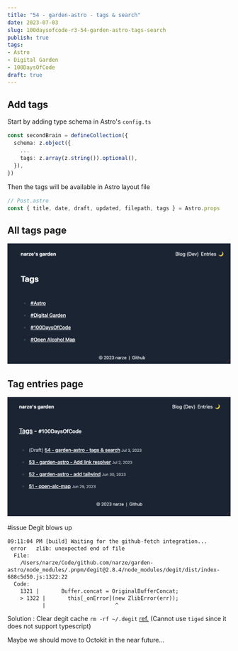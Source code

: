 ```yaml
---
title: "54 - garden-astro - tags & search"
date: 2023-07-03
slug: 100daysofcode-r3-54-garden-astro-tags-search
publish: true
tags:
- Astro
- Digital Garden
- 100DaysOfCode
draft: true
---
```


## Add tags

Start by adding type schema in Astro's `config.ts`
```typescript
const secondBrain = defineCollection({
  schema: z.object({
    ...
    tags: z.array(z.string()).optional(),
  }),
})
```

Then the tags will be available in Astro layout file

```typescript
// Post.astro
const { title, date, draft, updated, filepath, tags } = Astro.props
```

## All tags page
![](1-Projects/100DaysOfCode-R3/attachments/Pasted%20image%2020230703220104.png)

## Tag entries page
![](1-Projects/100DaysOfCode-R3/attachments/Pasted%20image%2020230703220118.png)

#issue Degit blows up
```
09:11:04 PM [build] Waiting for the github-fetch integration...
 error   zlib: unexpected end of file
  File:
    /Users/narze/Code/github.com/narze/garden-astro/node_modules/.pnpm/degit@2.8.4/node_modules/degit/dist/index-688c5d50.js:1322:22
  Code:
    1321 |       Buffer.concat = OriginalBufferConcat;
    > 1322 |       this[_onError](new ZlibError(err));
           |                      ^
```
Solution : Clear degit cache `rm -rf ~/.degit` [ref.](https://github.com/Rich-Harris/degit/issues/313) (Cannot use `tiged` since it does not support typescript)

Maybe we should move to Octokit in the near future...



